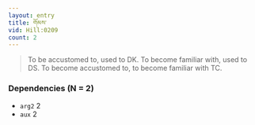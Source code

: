 ```yaml
---
layout: entry
title: གོམས་
vid: Hill:0209
count: 2
---
```

> To be accustomed to, used to DK\. To become familiar with, used to DS\. To become accustomed to, to become familiar with TC\.


### Dependencies (N = 2)
* `arg2` 2
* `aux` 2
